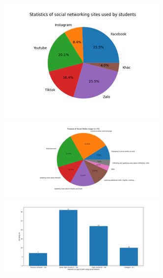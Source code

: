 
<!DOCTYPE html>
<html>
<head>
  <title> THE IMPACT OF SOCIAL MEDIA ON STUDENTS 21080341 </title>


  
  <img src="Figure_1.png" alt="Statistics of social networking sites used by students">
  <img src="Purpose of Social Media Usage.png" alt="Purpose of Social Media Usage">
  <img src="age starts using social network.png"alt="age starts using social network">
</body>
</html>
